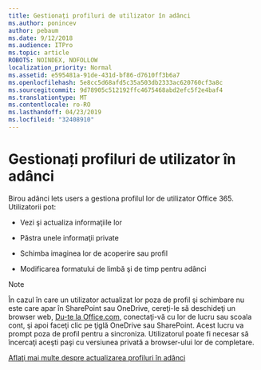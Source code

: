 ```yaml
---
title: Gestionați profiluri de utilizator în adânci
ms.author: ponincev
author: pebaum
ms.date: 9/12/2018
ms.audience: ITPro
ms.topic: article
ROBOTS: NOINDEX, NOFOLLOW
localization_priority: Normal
ms.assetid: e595481a-91de-431d-bf86-d7610ff3b6a7
ms.openlocfilehash: 5e8cc5d68afd5c35a503db2333ac620760cf3a8c
ms.sourcegitcommit: 9d78905c512192ffc4675468abd2efc5f2e4baf4
ms.translationtype: MT
ms.contentlocale: ro-RO
ms.lasthandoff: 04/23/2019
ms.locfileid: "32408910"
---
```

# <a name="manage-user-profiles-in-delve"></a>Gestionați profiluri de utilizator în adânci

Birou adânci lets users a gestiona profilul lor de utilizator Office 365. Utilizatorii pot:
  
- Vezi şi actualiza informaţiile lor
    
- Păstra unele informaţii private
    
- Schimba imaginea lor de acoperire sau profil
    
- Modificarea formatului de limbă şi de timp pentru adânci
    
> [!NOTE]
> În cazul în care un utilizator actualizat lor poza de profil şi schimbare nu este care apar în SharePoint sau OneDrive, cereţi-le să deschideţi un browser web, [Du-te la Office.com](https://www.office.com), conectaţi-vă cu lor de lucru sau scoala cont, şi apoi faceţi clic pe ţiglă OneDrive sau SharePoint. Acest lucru va prompt poza de profil pentru a sincroniza. Utilizatorul poate fi necesar să încercaţi aceşti paşi cu versiunea privată a browser-ului lor de completare. 
  
[Aflaţi mai multe despre actualizarea profiluri în adânci](https://go.microsoft.com/fwlink/?linkid=735070)
  

